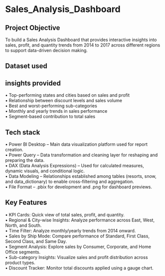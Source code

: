 # Sales_Analysis_Dashboard

## Project Objective

To build a Sales Analysis Dashboard that provides interactive insights into sales, profit, and quantity trends from 2014 to 2017 across different regions to support data-driven decision making.

## Dataset used


## insights provided

• Top-performing states and cities based on sales and profit<br>
• Relationship between discount levels and sales volume<br>
• Best and worst-performing sub-categories <br>
• Monthly and yearly trends in sales performance <br>
• Segment-based contribution to total sales <br>

## Tech stack

• Power BI Desktop – Main data visualization platform used for report creation.<br>
• Power Query – Data transformation and cleaning layer for reshaping and preparing the data.<br>
• DAX (Data Analysis Expressions) – Used for calculated measures, dynamic visuals, and conditional logic.<br>
• Data Modeling – Relationships established among tables (resorts, snow, and data_dictionary) to enable cross-filtering and aggregation.<br>
• File Format – .pbix for development and .png for dashboard previews.<br>

## Key Features

• KPI Cards: Quick view of total sales, profit, and quantity.<br>
• Regional & City-wise Insights: Analyze performance across East, West, North, and South.<br>
• Time Filter: Analyze monthly/yearly trends from 2014 onward.<br>
• Sales by Ship Mode: Compare performance of Standard, First Class, Second Class, and Same Day.<br>
• Segment Analysis: Explore sales by Consumer, Corporate, and Home Office segments.<br>
• Sub-category Insights: Visualize sales and profit distribution across product types.<br>
• Discount Tracker: Monitor total discounts applied using a gauge chart.
